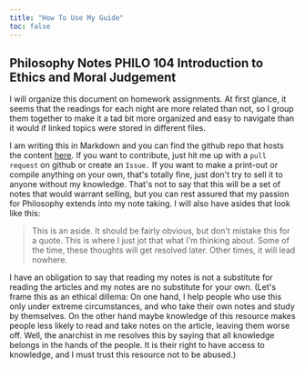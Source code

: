 ```yaml
---
title: "How To Use My Guide"
toc: false
---
```


## Philosophy Notes PHILO 104 Introduction to Ethics and Moral Judgement

I will organize this document on homework assignments. At first glance, it seems that the readings for each night are more related than not, so I group them together to make it a tad bit more organized and easy to navigate than it would if linked topics were stored in different files.

I am writing this in Markdown and you can find the github repo that hosts the content [here](https://github.com/rvente/ink). If you want to contribute, just hit me up with a `pull request` on github or create an `Issue.` If you want to make a print-out or compile anything on your own, that's totally fine, just don't try to sell it to anyone without my knowledge. That's not to say that this will be a set of notes that would warrant selling, but you can rest assured that my passion for Philosophy extends into my note taking. I will also have asides that look like this:

> This is an aside. It should be fairly obvious, but don't mistake this for a quote. This is where I just jot that what I'm thinking about. Some of the time, these thoughts will get resolved later. Other times, it will lead nowhere.

I have an obligation to say that reading my notes is not a substitute for reading the articles and my notes are no substitute for your own. (Let's frame this as an ethical dillema: On one hand, I help people who use this only under extreme circumstances, and who take their own notes and study by themselves. On the other hand maybe knowledge of this resource makes people less likely to read and take notes on the article, leaving them worse off. Well, the anarchist in me resolves this by saying that all knowledge belongs in the hands of the people. It is their right to have access to knowledge, and I must trust this resource not to be abused.)

